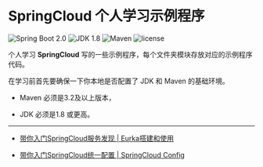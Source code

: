 SpringCloud 个人学习示例程序
=========================

![Spring Boot 2.0](https://img.shields.io/badge/Spring%20Boot-2.0-brightgreen.svg)
![JDK 1.8](https://img.shields.io/badge/JDK-1.8-brightgreen.svg)
![Maven](https://img.shields.io/badge/Maven-3.5.0-yellowgreen.svg)
![license](https://img.shields.io/badge/license-apache%202.0-blue.svg)

个人学习 **SpringCloud** 写的一些示例程序，每个文件夹模块存放对应的示例程序代码。

在学习前首先要确保一下你本地是否配置了 JDK 和 Maven 的基础环境。

- Maven 必须是3.2及以上版本，

- JDK 必须是1.8 或更高。

---

- [带你入门SpringCloud服务发现 | Eurka搭建和使用](https://mp.weixin.qq.com/s/xG26rDAC8qXfbA1haOG69A)

- [带你入门SpringCloud统一配置 | SpringCloud Config](https://mp.weixin.qq.com/s/5rx03KY8d2m0RQjKQwbTCQ)


